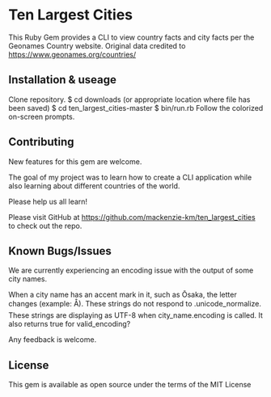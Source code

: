 # Ten Largest Cities


This Ruby Gem provides a CLI to view country facts and city facts per the Geonames Country website.
Original data credited to https://www.geonames.org/countries/


## Installation & useage
Clone repository.
$ cd downloads (or appropriate location where file has been saved)
$ cd ten_largest_cities-master
$ bin/run.rb
Follow the colorized on-screen prompts.


## Contributing
New features for this gem are welcome.

The goal of my project was to learn how to create a CLI application while also learning about different countries of the world.

Please help us all learn!

Please visit GitHub at https://github.com/mackenzie-km/ten_largest_cities to check out the repo.

## Known Bugs/Issues
We are currently experiencing an encoding issue with the output of some city names.

When a city name has an accent mark in it, such as Ōsaka, the letter changes (example: Å).
These strings do not respond to .unicode_normalize.
These strings are displaying as UTF-8 when city_name.encoding is called.
It also returns true for valid_encoding?

Any feedback is welcome.


## License
This gem is available as open source under the terms of the MIT License

